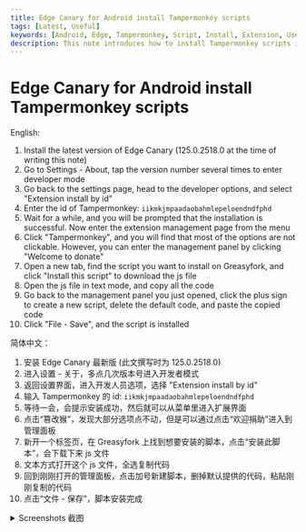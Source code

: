 ```yaml
---
title: Edge Canary for Android install Tampermonkey scripts
tags: [Latest, Useful]
keywords: [Android, Edge, Tampermonkey, Script, Install, Extension, UserScript, Greasyfork, Edge Canary, Android, 安装, 脚本, 扩展, 用户脚本, Edge Canary, 安卓]
description: This note introduces how to install Tampermonkey scripts in Edge Canary for Android. 这篇笔记介绍了如何在 Edge Canary for Android 上安装 Tampermonkey 脚本。
---
```


# Edge Canary for Android install Tampermonkey scripts

<style>
    article details img {
        max-width: 32%;
    }
</style>

English:

1. Install the latest version of Edge Canary (125.0.2518.0 at the time of writing this note)
2. Go to Settings - About, tap the version number several times to enter developer mode
3. Go back to the settings page, head to the developer options, and select "Extension install by id"
4. Enter the id of Tampermonkey: `iikmkjmpaadaobahmlepeloendndfphd`
5. Wait for a while, and you will be prompted that the installation is successful. Now enter the extension management page from the menu
6. Click "Tampermonkey", and you will find that most of the options are not clickable. However, you can enter the management panel by clicking "Welcome to donate"
7. Open a new tab, find the script you want to install on Greasyfork, and click "Install this script" to download the js file
8. Open the js file in text mode, and copy all the code
9. Go back to the management panel you just opened, click the plus sign to create a new script, delete the default code, and paste the copied code
10. Click "File - Save", and the script is installed

简体中文：

1. 安装 Edge Canary 最新版 (此文撰写时为 125.0.2518.0)
2. 进入设置 - 关于，多点几次版本号进入开发者模式
3. 返回设置界面，进入开发人员选项，选择 "Extension install by id"
4. 输入 Tampermonkey 的 id: `iikmkjmpaadaobahmlepeloendndfphd`
5. 等待一会，会提示安装成功，然后就可以从菜单里进入扩展界面
6. 点击“篡改猴”，发现大部分选项点不动，但是可以通过点击“欢迎捐助”进入到管理面板
7. 新开一个标签页，在 Greasyfork 上找到想要安装的脚本，点击“安装此脚本”，会下载下来 js 文件
8. 文本方式打开这个 js 文件，全选复制代码
9. 回到刚刚打开的管理面板，点击加号新建脚本，删掉默认提供的代码，粘贴刚刚复制的代码
10. 点击“文件 - 保存”，脚本安装完成

<details>
    <summary>Screenshots 截图</summary>

![edge_canary_tm_1](@attachment/edge_canary_tm_1.jpg) ![edge_canary_tm_2](@attachment/edge_canary_tm_2.jpg) ![edge_canary_tm_3](@attachment/edge_canary_tm_3.png) ![edge_canary_tm_4](@attachment/edge_canary_tm_4.jpg) ![edge_canary_tm_5](@attachment/edge_canary_tm_5.jpg)

</details>

